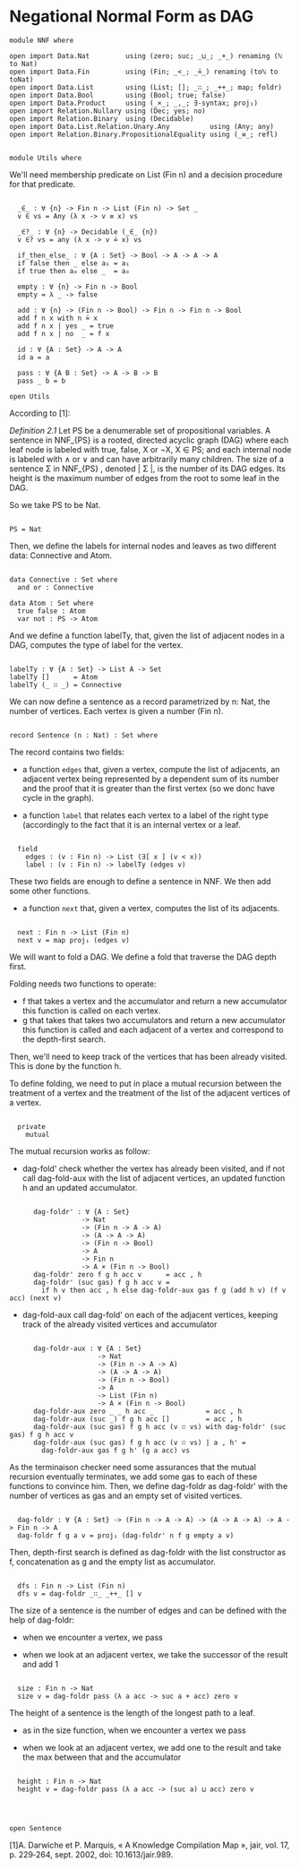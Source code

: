 # Negational Normal Form as DAG

```
module NNF where

open import Data.Nat         using (zero; suc; _⊔_; _+_) renaming (ℕ to Nat)
open import Data.Fin         using (Fin; _<_; _≟_) renaming (toℕ to toNat)
open import Data.List        using (List; []; _∷_; _++_; map; foldr)
open import Data.Bool        using (Bool; true; false)
open import Data.Product     using (_×_; _,_; ∃-syntax; proj₁)
open import Relation.Nullary using (Dec; yes; no)
open import Relation.Binary  using (Decidable)
open import Data.List.Relation.Unary.Any          using (Any; any)
open import Relation.Binary.PropositionalEquality using (_≡_; refl)


module Utils where
```

We'll need membership predicate on List (Fin n) and a decision
procedure for that predicate.

```

  _∈_ : ∀ {n} -> Fin n -> List (Fin n) -> Set _
  v ∈ vs = Any (λ x -> v ≡ x) vs

  _∈?_ : ∀ {n} -> Decidable (_∈_ {n})
  v ∈? vs = any (λ x -> v ≟ x) vs

  if_then_else_ : ∀ {A : Set} -> Bool -> A -> A -> A
  if false then _ else a₁ = a₁
  if true then a₀ else _  = a₀

  empty : ∀ {n} -> Fin n -> Bool
  empty = λ _ -> false
  
  add : ∀ {n} -> (Fin n -> Bool) -> Fin n -> Fin n -> Bool
  add f n x with n ≟ x
  add f n x | yes _ = true
  add f n x | no  _ = f x

  id : ∀ {A : Set} -> A -> A
  id a = a

  pass : ∀ {A B : Set} -> A -> B -> B
  pass _ b = b

open Utils
```

According to [1]:

  *Definition 2.1* Let PS be a denumerable set of propositional
  variables. A sentence in NNF_{PS} is a rooted, directed acyclic
  graph (DAG) where each leaf node is labeled with true, false, X or
  ¬X, X ∈ PS; and each internal node is labeled with ∧ or ∨ and can
  have arbitrarily many children. The size of a sentence Σ in NNF_{PS}
  , denoted | Σ |, is the number of its DAG edges. Its height is the
  maximum number of edges from the root to some leaf in the DAG.

So we take PS to be Nat.

```

PS = Nat

```

Then, we define the labels for internal nodes and leaves as two
different data: Connective and Atom.

```

data Connective : Set where
  and or : Connective

data Atom : Set where
  true false : Atom
  var not : PS -> Atom

```

And we define a function labelTy, that, given the list of adjacent
nodes in a DAG, computes the type of label for the vertex.

```

labelTy : ∀ {A : Set} -> List A -> Set
labelTy []      = Atom
labelTy (_ ∷ _) = Connective

```

We can now define a sentence as a record parametrized by n: Nat, the
number of vertices. Each vertex is given a number (Fin n).

```

record Sentence (n : Nat) : Set where

```

The record contains two fields:

  - a function `edges` that, given a vertex, compute the list of
    adjacents, an adjacent vertex being represented by a dependent sum
    of its number and the proof that it is greater than the first
    vertex (so we donc have cycle in the graph).

  - a function `label` that relates each vertex to a label of the
    right type (accordingly to the fact that it is an internal vertex
    or a leaf.


```

  field
    edges : (v : Fin n) -> List (∃[ x ] (v < x))
    label : (v : Fin n) -> labelTy (edges v)

```

These two fields are enough to define a sentence in NNF. We then add
some other functions.

  - a function `next` that, given a vertex, computes the list of its
    adjacents.

```

  next : Fin n -> List (Fin n)
  next v = map proj₁ (edges v)

```

We will want to fold a DAG. We define a fold that traverse the DAG
depth first.

Folding needs two functions to operate:

  - f that takes a vertex and the accumulator and return a new accumulator
    this function is called on each vertex.
  - g that takes that takes two accumulators and return a new accumulator
    this function is called and each adjacent of a vertex and correspond
    to the depth-first search.

Then, we'll need to keep track of the vertices that has been already
visited. This is done by the function h.

To define folding, we need to put in place a mutual recursion between
the treatment of a vertex and the treatment of the list of the
adjacent vertices of a vertex.

```

  private
    mutual

```

The mutual recursion works as follow:

  - dag-fold' check whether the vertex has already been visited, and
    if not call dag-fold-aux with the list of adjacent vertices, an
    updated function h and an updated accumulator.

```

      dag-foldr' : ∀ {A : Set}
                  -> Nat
                  -> (Fin n -> A -> A)
                  -> (A -> A -> A)
                  -> (Fin n -> Bool)
                  -> A
                  -> Fin n
                  -> A × (Fin n -> Bool)
      dag-foldr' zero f g h acc v      = acc , h
      dag-foldr' (suc gas) f g h acc v =
        if h v then acc , h else dag-foldr-aux gas f g (add h v) (f v acc) (next v)

```

  - dag-fold-aux call dag-fold' on each of the adjacent vertices,
    keeping track of the already visited vertices and accumulator


```

      dag-foldr-aux : ∀ {A : Set}       
                      -> Nat               
                      -> (Fin n -> A -> A) 
                      -> (A -> A -> A)     
                      -> (Fin n -> Bool)   
                      -> A                 
                      -> List (Fin n)      
                      -> A × (Fin n -> Bool)
      dag-foldr-aux zero _ _ h acc _             = acc , h
      dag-foldr-aux (suc _) f g h acc []         = acc , h
      dag-foldr-aux (suc gas) f g h acc (v ∷ vs) with dag-foldr' (suc gas) f g h acc v
      dag-foldr-aux (suc gas) f g h acc (v ∷ vs) | a , h' =
        dag-foldr-aux gas f g h' (g a acc) vs

```

As the terminaison checker need some assurances that the mutual
recursion eventually terminates, we add some gas to each of these
functions to convince him. Then, we define dag-foldr as dag-foldr'
with the number of vertices as gas and an empty set of visited
vertices.
    
```

  dag-foldr : ∀ {A : Set} -> (Fin n -> A -> A) -> (A -> A -> A) -> A -> Fin n -> A
  dag-foldr f g a v = proj₁ (dag-foldr' n f g empty a v)

```

Then, depth-first search is defined as dag-foldr with the list
constructor as f, concatenation as g and the empty list as
accumulator.

```

  dfs : Fin n -> List (Fin n)
  dfs v = dag-foldr _∷_ _++_ [] v

```

The size of a sentence is the number of edges and can be defined with
the help of dag-foldr:

  - when we encounter a vertex, we pass

  - when we look at an adjacent vertex, we take the successor of the
    result and add 1

```

  size : Fin n -> Nat
  size v = dag-foldr pass (λ a acc -> suc a + acc) zero v

```

The height of a sentence is the length of the longest path to a leaf.

  - as in the size function, when we encounter a vertex we pass

  - when we look at an adjacent vertex, we add one to the result and
    take the max between that and the accumulator
    
```

  height : Fin n -> Nat
  height v = dag-foldr pass (λ a acc -> (suc a) ⊔ acc) zero v

     


open Sentence
```


[1]A. Darwiche et P. Marquis, « A Knowledge Compilation Map », jair, vol. 17, p. 229‑264, sept. 2002, doi: 10.1613/jair.989.
